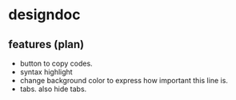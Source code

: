 # designdoc
## features (plan)
- button to copy codes.
- syntax highlight
- change background color to express how important this line is.
- tabs. also hide tabs.
